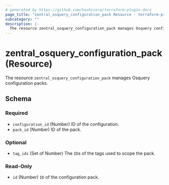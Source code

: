 ```yaml
---
# generated by https://github.com/hashicorp/terraform-plugin-docs
page_title: "zentral_osquery_configuration_pack Resource - terraform-provider-zentral"
subcategory: ""
description: |-
  The resource zentral_osquery_configuration_pack manages Osquery configuration packs.
---
```


# zentral_osquery_configuration_pack (Resource)

The resource `zentral_osquery_configuration_pack` manages Osquery configuration packs.



<!-- schema generated by tfplugindocs -->
## Schema

### Required

- `configuration_id` (Number) ID of the configuration.
- `pack_id` (Number) ID of the pack.

### Optional

- `tag_ids` (Set of Number) The `ID`s of the tags used to scope the pack.

### Read-Only

- `id` (Number) `ID` of the configuration pack.
